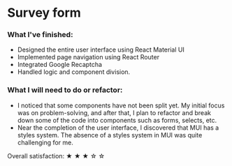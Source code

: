 # Survey form 

### What I've finished:

- Designed the entire user interface using React Material UI
- Implemented page navigation using React Router
- Integrated Google Recaptcha
- Handled logic and component division.

### What I will need to do or refactor:

- I noticed that some components have not been split yet. My initial focus was on problem-solving, and after that, I plan to refactor and break down some of the code into components such as forms, selects, etc.
- Near the completion of the user interface, I discovered that MUI has a styles system. The absence of a styles system in MUI was quite challenging for me.

Overall satisfaction: ★ ★ ★ ☆ ☆
